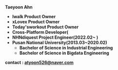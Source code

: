 **Taeyoon Ahn<br/>**

+ **Iwalk Product Owner<br/>** 
+ **xLovex Product Owner<br/>** 
+ **Today'sworkout Product Owner<br/>** 
+ **Cross-Platform Developer(<br/>** 
+ **NHNdiquest Project Engineer(2022.02~ )<br/>** 
+ **Pusan National University(2013.03~2020.02)<br/>**
  + **Bachelor of Science in Industrial Engineering<br/>**
  + **Bachelor of Science in Bigdata Engineering<br/>**

**contact : atyoon526@naver.com**
